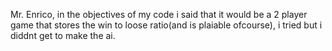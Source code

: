Mr. Enrico, in the objectives of my code i said that it would be a 2 player game that stores the win to loose ratio(and is plaiable ofcourse), i tried but i diddnt get to make the ai.

